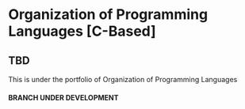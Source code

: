# Organization of Programming Languages [C-Based]

## TBD
This is under the portfolio of Organization of Programming Languages
#### BRANCH UNDER DEVELOPMENT
